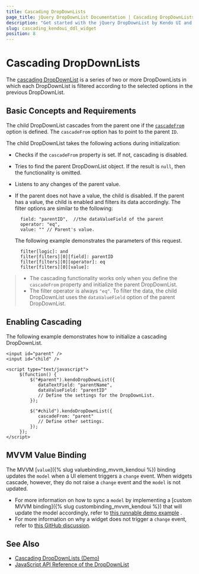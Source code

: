 ```yaml
---
title: Cascading DropDownLists
page_title: jQuery DropDownList Documentation | Cascading DropDownLists | Kendo UI
description: "Get started with the jQuery DropDownList by Kendo UI and learn how to implement a series of two or more DropDownLists and cascade them."
slug: cascading_kendoui_ddl_widget
position: 8
---
```


# Cascading DropDownLists

The [cascading DropDownList](https://demos.telerik.com/kendo-ui/dropdownlist/cascadingdropdownlist) is a series of two or more DropDownLists in which each DropDownList is filtered according to the selected options in the previous DropDownList.

## Basic Concepts and Requirements

The child DropDownList cascades from the parent one if the [`cascadeFrom`](/api/javascript/ui/dropdownlist/configuration/cascadefrom) option is defined. The `cascadeFrom` option has to point to the parent `ID`.

The child DropDownList takes the following actions during initialization:
- Checks if the `cascadeFrom` property is set. If not, cascading is disabled.
- Tries to find the parent DropDownList object. If the result is `null`, then the functionality is omitted.
- Listens to any changes of the parent value.
- If the parent does not have a value, the child is disabled. If the parent has a value, the child is enabled and filters its data accordingly. The filter options are similar to the following:

        field: "parentID",  //the dataValueField of the parent
        operator: "eq",
        value: "" // Parent's value.

    The following example demonstrates the parameters of this request.

        filter[logic]: and
        filter[filters][0][field]: parentID
        filter[filters][0][operator]: eq
        filter[filters][0][value]:

> * The cascading functionality works only when you define the `cascadeFrom` property and initialize the parent DropDownList.
> * The filter operator is always `"eq"`. To filter the data, the child DropDownList uses the `dataValueField` option of the parent DropDownList.

## Enabling Cascading

The following example demonstrates how to initialize a cascading DropDownList.

    <input id="parent" />
    <input id="child" />

    <script type="text/javascript">
         $(function() {
             $("#parent").kendoDropDownList({
                dataTextField: "parentName",
                dataValueField: "parentID"
                // Define the settings for the DropDownList.
             });

             $("#child").kendoDropDownList({
                cascadeFrom: "parent"
                // Define other settings.
             });
         });
    </script>

## MVVM Value Binding

The MVVM [`value`]({% slug valuebinding_mvvm_kendoui %}) binding updates the `model` when a UI element triggers a `change` event. When widgets cascade, however, they do not raise a `change` event and the `model` is not updated.

* For more information on how to sync a `model` by implementing a [custom MVVM binding]({% slug custombinding_mvvm_kendoui %}) that will update the model accordingly, refer to [this runnable demo example](https://dojo.telerik.com/@ggkrustev/aSAlU) .
* For more information on why a widget does not trigger a `change` event, refer to [this GitHub discussion](https://github.com/telerik/kendo-ui-core/issues/661).

## See Also

* [Cascading DropDownLists (Demo)](https://demos.telerik.com/kendo-ui/dropdownlist/cascadingdropdownlist)
* [JavaScript API Reference of the DropDownList](/api/javascript/ui/dropdownlist)
